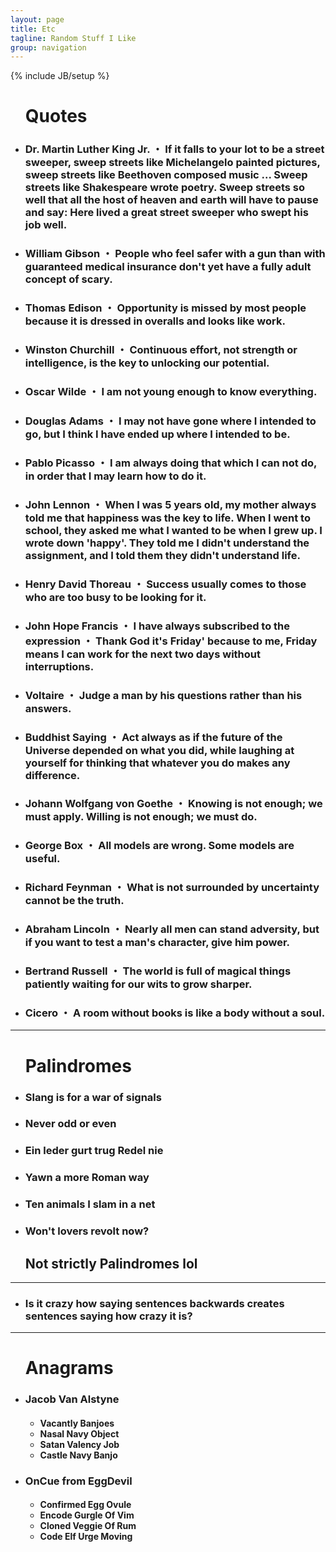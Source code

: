 ```yaml
---
layout: page
title: Etc
tagline: Random Stuff I Like
group: navigation
---
```

{% include JB/setup %}

<div class="floatingBox" style="margin-top:25px">
  <ul>
    <h1>Quotes</h1>
    <li><h3><strong>Dr. Martin Luther King Jr.</strong> ・ If it falls to your lot to be a street sweeper, sweep streets like Michelangelo painted pictures, sweep streets like Beethoven composed music ... Sweep streets like Shakespeare wrote poetry. Sweep streets so well that all the host of heaven and earth will have to pause and say: Here lived a great street sweeper who swept his job well.</h3></li>
    <li><h3><strong>William Gibson</strong> ・ People who feel safer with a gun than with guaranteed medical insurance don't yet have a fully adult concept of scary.</h3></li>
    <li><h3><strong>Thomas Edison</strong> ・ Opportunity is missed by most people because it is dressed in overalls and looks like work.</h3></li>
    <li><h3><strong>Winston Churchill</strong> ・ Continuous effort, not strength or intelligence, is the key to unlocking our potential.</h3></li>
    <li><h3><strong>Oscar Wilde</strong> ・ I am not young enough to know everything.</h3></li>
    <li><h3><strong>Douglas Adams</strong> ・ I may not have gone where I intended to go, but I think I have ended up where I intended to be.</h3></li>
    <li><h3><strong>Pablo Picasso</strong> ・ I am always doing that which I can not do, in order that I may learn how to do it.</h3></li>
    <li><h3><strong>John Lennon</strong> ・ When I was 5 years old, my mother always told me that happiness was the key to life. When I went to school, they asked me what I wanted to be when I grew up. I wrote down 'happy'. They told me I didn't understand the assignment, and I told them they didn't understand life.</h3></li>
    <li><h3><strong>Henry David Thoreau</strong> ・ Success usually comes to those who are too busy to be looking for it.</h3></li>
    <li><h3><strong>John Hope Francis</strong> ・ I have always subscribed to the expression</strong> ・ Thank God it's Friday' because to me, Friday means I can work for the next two days without interruptions.</h3></li>
    <li><h3><strong>Voltaire</strong> ・ Judge a man by his questions rather than his answers.</h3></li>
    <li><h3><strong>Buddhist Saying</strong> ・ Act always as if the future of the Universe depended on what you did, while laughing at yourself for thinking that whatever you do makes any difference.</h3></li>
    <li><h3><strong>Johann Wolfgang von Goethe</strong> ・ Knowing is not enough; we must apply. Willing is not enough; we must do.</h3></li>
    <li><h3><strong>George Box</strong> ・ All models are wrong. Some models are useful.</h3></li>
    <li><h3><strong>Richard Feynman</strong> ・ What is not surrounded by uncertainty cannot be the truth.</h3></li>
    <li><h3><strong>Abraham Lincoln</strong> ・ Nearly all men can stand adversity, but if you want to test a man's character, give him power.</h3></li>
    <li><h3><strong>Bertrand Russell</strong> ・ The world is full of magical things patiently waiting for our wits to grow sharper.</h3></li>
    <li><h3><strong>Cicero</strong> ・ A room without books is like a body without a soul.</h3></li>
  </ul>
  <hr/>
  <ul>
    <h1>Palindromes</h1>
    <li><h3>Slang is for a war of signals</h3></li>
    <li><h3>Never odd or even</h3></li>
    <li><h3>Ein leder gurt trug Redel nie</h3></li>
    <li><h3>Yawn a more Roman way</h3></li>
    <li><h3>Ten animals I slam in a net</h3></li>
    <li><h3>Won't lovers revolt now?</h3></li>
    <h2>Not strictly Palindromes lol</h2>
  </ul>
  <hr/>
  <ul>
    <li><h3>Is it crazy how saying sentences backwards creates sentences saying how crazy it is? </h3></li>
  </ul>
  <hr/>
  <ul>
    <h1>Anagrams</h1>
    <li><h3>Jacob Van Alstyne</h3></li>
      <ul>
        <h4>
          <li>Vacantly Banjoes</li>
          <li>Nasal Navy Object</li>
          <li>Satan Valency Job</li>
          <li>Castle Navy Banjo</li>
        </h4>
      </ul>
    <li><h3>OnCue from EggDevil</h3></li>
      <ul>
        <h4>
          <li>Confirmed Egg Ovule</li>
          <li>Encode Gurgle Of Vim</li>
          <li>Cloned Veggie Of Rum</li>
          <li>Code Elf Urge Moving</li>
        </h4>
      </ul>
  </ul>
</div>
